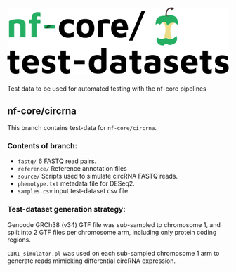 # ![nfcore/test-datasets](docs/images/test-datasets_logo.png)
Test data to be used for automated testing with the nf-core pipelines

## nf-core/circrna
This branch contains test-data for `nf-core/circrna`.

### Contents of branch:
* `fastq/` 6 FASTQ read pairs.
* `reference/` Reference annotation files
* `source/` Scripts used to simulate circRNA FASTQ reads.
* `phenotype.txt` metadata file for DESeq2.
* `samples.csv` input test-dataset csv file

### Test-dataset generation strategy:
Gencode GRCh38 (v34) GTF file was sub-sampled to chromosome 1, and split into 2 GTF files per chromosome arm, including only protein coding regions.

`CIRI_simulator.pl` was used on each sub-sampled chromosome 1 arm to generate reads mimicking differential circRNA expression.
